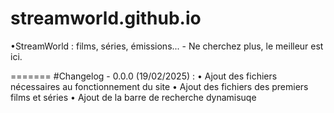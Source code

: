 # streamworld.github.io
•StreamWorld : films, séries, émissions... - Ne cherchez plus, le meilleur est ici.

=======
#Changelog - 0.0.0 (19/02/2025) :
• Ajout des fichiers nécessaires au fonctionnement du site
• Ajout des fichiers des premiers films et séries
• Ajout de la barre de recherche dynamisuqe
